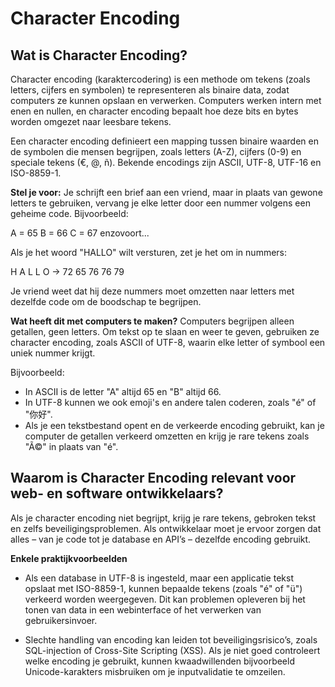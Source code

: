 # Character Encoding

## Wat is Character Encoding?
Character encoding (karaktercodering) is een methode om tekens (zoals letters, cijfers en symbolen) te representeren als binaire data, zodat computers ze kunnen opslaan en verwerken. Computers werken intern met enen en nullen, en character encoding bepaalt hoe deze bits en bytes worden omgezet naar leesbare tekens.

Een character encoding definieert een mapping tussen binaire waarden en de symbolen die mensen begrijpen, zoals letters (A-Z), cijfers (0-9) en speciale tekens (€, @, ñ). Bekende encodings zijn ASCII, UTF-8, UTF-16 en ISO-8859-1.

**Stel je voor:**
Je schrijft een brief aan een vriend, maar in plaats van gewone letters te gebruiken, vervang je elke letter door een nummer volgens een geheime code. Bijvoorbeeld:

A = 65
B = 66
C = 67
enzovoort...

Als je het woord "HALLO" wilt versturen, zet je het om in nummers:

H A L L O → 72 65 76 76 79

Je vriend weet dat hij deze nummers moet omzetten naar letters met dezelfde code om de boodschap te begrijpen.


**Wat heeft dit met computers te maken?**
Computers begrijpen alleen getallen, geen letters. Om tekst op te slaan en weer te geven, gebruiken ze character encoding, zoals ASCII of UTF-8, waarin elke letter of symbool een uniek nummer krijgt.

Bijvoorbeeld:

- In ASCII is de letter "A" altijd 65 en "B" altijd 66.
- In UTF-8 kunnen we ook emoji's en andere talen coderen, zoals "é" of "你好".
- Als je een tekstbestand opent en de verkeerde encoding gebruikt, kan je computer de getallen verkeerd omzetten en krijg je rare tekens zoals "Ã©" in plaats van "é".


## Waarom is Character Encoding relevant voor web- en software ontwikkelaars?

Als je character encoding niet begrijpt, krijg je rare tekens, gebroken tekst en zelfs beveiligingsproblemen. Als ontwikkelaar moet je ervoor zorgen dat alles – van je code tot je database en API’s – dezelfde encoding gebruikt.

**Enkele praktijkvoorbeelden**

- Als een database in UTF-8 is ingesteld, maar een applicatie tekst opslaat met ISO-8859-1, kunnen bepaalde tekens (zoals "é" of "ü") verkeerd worden weergegeven. Dit kan problemen opleveren bij het tonen van data in een webinterface of het verwerken van gebruikersinvoer.

- Slechte handling van encoding kan leiden tot beveiligingsrisico’s, zoals SQL-injection of Cross-Site Scripting (XSS). Als je niet goed controleert welke encoding je gebruikt, kunnen kwaadwillenden bijvoorbeeld Unicode-karakters misbruiken om je inputvalidatie te omzeilen.